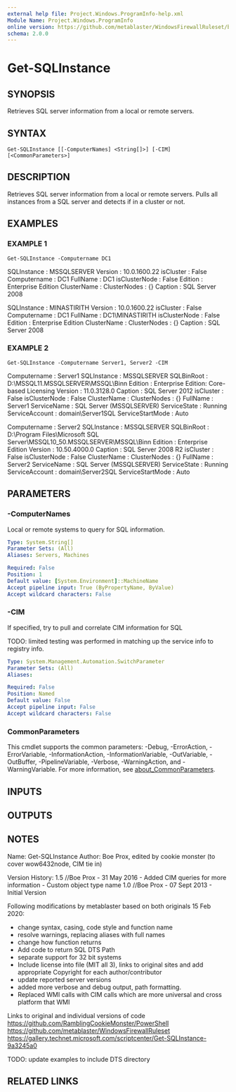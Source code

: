```yaml
---
external help file: Project.Windows.ProgramInfo-help.xml
Module Name: Project.Windows.ProgramInfo
online version: https://github.com/metablaster/WindowsFirewallRuleset/blob/develop/Modules/Project.Windows.ProgramInfo/Help/en-US/Get-SQLInstance.md
schema: 2.0.0
---
```


# Get-SQLInstance

## SYNOPSIS

Retrieves SQL server information from a local or remote servers.

## SYNTAX

```none
Get-SQLInstance [[-ComputerNames] <String[]>] [-CIM] [<CommonParameters>]
```

## DESCRIPTION

Retrieves SQL server information from a local or remote servers.
Pulls all
instances from a SQL server and detects if in a cluster or not.

## EXAMPLES

### EXAMPLE 1

```none
Get-SQLInstance -Computername DC1
```

SQLInstance   : MSSQLSERVER
Version       : 10.0.1600.22
isCluster     : False
Computername  : DC1
FullName      : DC1
isClusterNode : False
Edition       : Enterprise Edition
ClusterName   :
ClusterNodes  : {}
Caption       : SQL Server 2008

SQLInstance   : MINASTIRITH
Version       : 10.0.1600.22
isCluster     : False
Computername  : DC1
FullName      : DC1\MINASTIRITH
isClusterNode : False
Edition       : Enterprise Edition
ClusterName   :
ClusterNodes  : {}
Caption       : SQL Server 2008

### EXAMPLE 2

```none
Get-SQLInstance -Computername Server1, Server2 -CIM
```

Computername     : Server1
SQLInstance      : MSSQLSERVER
SQLBinRoot       : D:\MSSQL11.MSSQLSERVER\MSSQL\Binn
Edition          : Enterprise Edition: Core-based Licensing
Version          : 11.0.3128.0
Caption          : SQL Server 2012
isCluster        : False
isClusterNode    : False
ClusterName      :
ClusterNodes     : {}
FullName         : Server1
ServiceName      : SQL Server (MSSQLSERVER)
ServiceState     : Running
ServiceAccount   : domain\Server1SQL
ServiceStartMode : Auto

Computername     : Server2
SQLInstance      : MSSQLSERVER
SQLBinRoot       : D:\Program Files\Microsoft SQL Server\MSSQL10_50.MSSQLSERVER\MSSQL\Binn
Edition          : Enterprise Edition
Version          : 10.50.4000.0
Caption          : SQL Server 2008 R2
isCluster        : False
isClusterNode    : False
ClusterName      :
ClusterNodes     : {}
FullName         : Server2
ServiceName      : SQL Server (MSSQLSERVER)
ServiceState     : Running
ServiceAccount   : domain\Server2SQL
ServiceStartMode : Auto

## PARAMETERS

### -ComputerNames

Local or remote systems to query for SQL information.

```yaml
Type: System.String[]
Parameter Sets: (All)
Aliases: Servers, Machines

Required: False
Position: 1
Default value: [System.Environment]::MachineName
Accept pipeline input: True (ByPropertyName, ByValue)
Accept wildcard characters: False
```

### -CIM

If specified, try to pull and correlate CIM information for SQL

TODO: limited testing was performed in matching up the service info to registry info.

```yaml
Type: System.Management.Automation.SwitchParameter
Parameter Sets: (All)
Aliases:

Required: False
Position: Named
Default value: False
Accept pipeline input: False
Accept wildcard characters: False
```

### CommonParameters

This cmdlet supports the common parameters: -Debug, -ErrorAction, -ErrorVariable, -InformationAction, -InformationVariable, -OutVariable, -OutBuffer, -PipelineVariable, -Verbose, -WarningAction, and -WarningVariable. For more information, see [about_CommonParameters](http://go.microsoft.com/fwlink/?LinkID=113216).

## INPUTS

## OUTPUTS

## NOTES

Name: Get-SQLInstance
Author: Boe Prox, edited by cookie monster (to cover wow6432node, CIM tie in)

Version History:
1.5 //Boe Prox - 31 May 2016
	- Added CIM queries for more information
	- Custom object type name
1.0 //Boe Prox -  07 Sept 2013
	- Initial Version

Following modifications by metablaster based on both originals 15 Feb 2020:
- change syntax, casing, code style and function name
- resolve warnings, replacing aliases with full names
- change how function returns
- Add code to return SQL DTS Path
- separate support for 32 bit systems
- Include license into file (MIT all 3), links to original sites and add appropriate Copyright for each author/contributor
- update reported server versions
- added more verbose and debug output, path formatting.
- Replaced WMI calls with CIM calls which are more universal and cross platform that WMI

Links to original and individual versions of code
https://github.com/RamblingCookieMonster/PowerShell
https://github.com/metablaster/WindowsFirewallRuleset
https://gallery.technet.microsoft.com/scriptcenter/Get-SQLInstance-9a3245a0

TODO: update examples to include DTS directory

## RELATED LINKS

